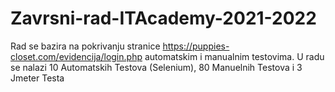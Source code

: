 # Zavrsni-rad-ITAcademy-2021-2022
Rad se bazira na pokrivanju stranice https://puppies-closet.com/evidencija/login.php automatskim i manualnim testovima.
U radu se nalazi 10 Automatskih Testova (Selenium), 80 Manuelnih Testova i 3 Jmeter Testa 


